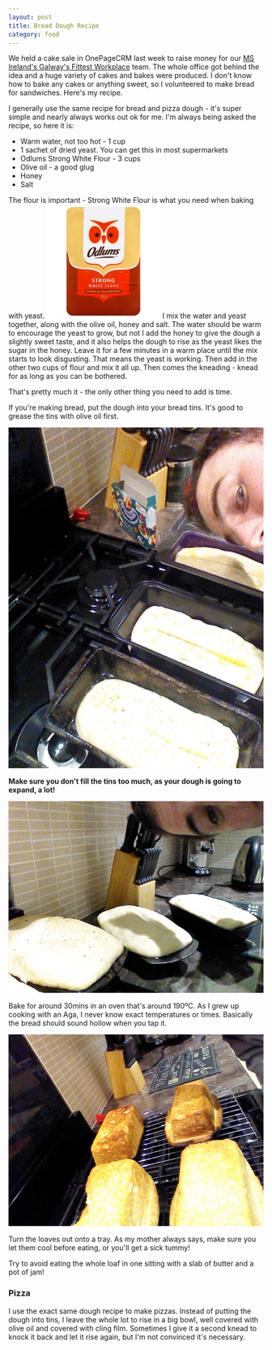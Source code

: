 ```yaml
---
layout: post
title: Bread Dough Recipe
category: food
---
```


We held a cake sale in OnePageCRM last week to raise money for our [MS Ireland's Galway's Fittest Workplace](1) team.
The whole office got behind the idea and a huge variety of cakes and bakes were produced.
I don't know how to bake any cakes or anything sweet, so I volunteered to make bread for sandwiches. Here's my recipe.

I generally use the same recipe for bread and pizza dough - it's super simple and nearly always works out ok for me.
I'm always being asked the recipe, so here it is:

  * Warm water, not too hot - 1 cup
  * 1 sachet of dried yeast. You can get this in most supermarkets
  * Odlums Strong White Flour - 3 cups
  * Olive oil - a good glug
  * Honey
  * Salt

The flour is important - Strong White Flour is what you need when baking with yeast.
<img class="img-responsive img-rounded" src="/img/strong_white_flour.jpg"/>
I mix the water and yeast together, along with the olive oil, honey and salt. The water should be warm to encourage the yeast to grow, but not I add the honey to give the dough a slightly sweet taste, and it also helps the dough to rise as the yeast likes the sugar in the honey.
Leave it for a few minutes in a warm place until the mix starts to look disgusting. That means the yeast is working.
Then add in the other two cups of flour and mix it all up.
Then comes the kneading - knead for as long as you can be bothered.

That's pretty much it - the only other thing you need to add is time.

If you're making bread, put the dough into your bread tins. It's good to grease the tins with olive oil first.

<img class="img-responsive img-rounded" src="/img/before_rise.jpg"/>

**Make sure you don't fill the tins too much, as your dough is going to expand, a lot!**

<img class="img-responsive img-rounded" src="/img/after_rise.jpg"/>

Bake for around 30mins in an oven that's around 190ºC. As I grew up cooking with an Aga, I never know exact temperatures or times. Basically the bread should sound hollow when you tap it.

<img class="img-responsive img-rounded" src="/img/after_bake.jpg" />

Turn the loaves out onto a tray. As my mother always says, make sure you let them cool before eating, or you'll get a sick tummy!

Try to avoid eating the whole loaf in one sitting with a slab of butter and a pot of jam!


### Pizza

I use the exact same dough recipe to make pizzas. Instead of putting the dough into tins, I leave the whole lot to rise in a big bowl, well covered with olive oil and covered with cling film. Sometimes I give it a second knead to knock it back and let it rise again, but I'm not convinced it's necessary.


  [1]: http://donate.msi.mycharity.ie/event/isonepagecrmgalwaysfittestworkplace
